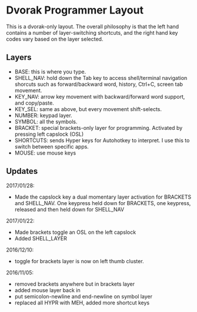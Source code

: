 Dvorak Programmer Layout
========================

This is a dvorak-only layout. The overall philosophy is that the left hand contains a number of layer-switching shortcuts, and the right hand key codes vary based on the layer selected.

Layers
------

* BASE: this is where you type.
* SHELL_NAV: hold down the Tab key to access shell/terminal navigation shorcuts such as forward/backward word, history, Ctrl+C, screen tab movement.
* KEY_NAV: arrow key movement with backward/forward word support, and copy/paste.
* KEY_SEL: same as above, but every movement shift-selects.
* NUMBER: keypad layer.
* SYMBOL: all the symbols.
* BRACKET: special brackets-only layer for programming. Activated by pressing left capslock (OSL)
* SHORTCUTS: sends Hyper keys for Autohotkey to interpret. I use this to switch between specific apps.
* MOUSE: use mouse keys

Updates
-------

2017/01/28:
* Made the capslock key a dual momentary layer activation for BRACKETS and SHELL_NAV. One keypress held down for BRACKETS, one keypress, released and then held down for SHELL_NAV

2017/01/22:
* Made brackets toggle an OSL on the left capslock
* Added SHELL_LAYER

2016/12/10:
* toggle for brackets layer is now on left thumb cluster.

2016/11/05:
* removed brackets anywhere but in brackets layer
* added mouse layer back in
* put semicolon-newline and end-newline on symbol layer
* replaced all HYPR with MEH, added more shortcut keys